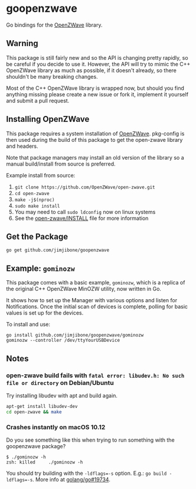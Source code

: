 # goopenzwave

Go bindings for the [OpenZWave](https://github.com/OpenZWave/open-zwave) library.


## Warning

This package is still fairly new and so the API is changing pretty rapidly, so be careful if you decide to use it. However, the API will try to mimic the C++ OpenZWave library as much as possible, if it doesn't already, so there shouldn't be many breaking changes.

Most of the C++ OpenZWave library is wrapped now, but should you find anything missing please create a new issue or fork it, implement it yourself and submit a pull request.


## Installing OpenZWave

This package requires a system installation of [OpenZWave](https://github.com/OpenZWave/open-zwave). pkg-config is then used during the build of this package to get the open-zwave library and headers.

Note that package managers may install an old version of the library so a manual build/install from source is preferred.

Example install from source:
1. `git clone https://github.com/OpenZWave/open-zwave.git`
2. `cd open-zwave`
3. `make -j$(nproc)`
4. `sudo make install`
5. You may need to call `sudo ldconfig` now on linux systems
5. See the [open-zwave/INSTALL](https://github.com/OpenZWave/open-zwave/blob/master/INSTALL) file for more information


## Get the Package

```
go get github.com/jimjibone/goopenzwave
```


## Example: `gominozw`

This package comes with a basic example, `gominozw`, which is a replica of the original C++ OpenZWave MinOZW utility, now written in Go.

It shows how to set up the Manager with various options and listen for Notifications. Once the initial scan of devices is complete, polling for basic values is set up for the devices.

To install and use:

```
go install github.com/jimjibone/goopenzwave/gominozw
gominozw --controller /dev/ttyYourUSBDevice
```


## Notes

### open-zwave build fails with `fatal error: libudev.h: No such file or directory` on Debian/Ubuntu

Try installing libudev with apt and build again.

```sh
apt-get install libudev-dev
cd open-zwave && make
```


### Crashes instantly on macOS 10.12

Do you see something like this when trying to run something with the goopenzwave package?

```
$ ./gominozw -h
zsh: killed     ./gominozw -h
```

You should try building with the `-ldflags=-s` option. E.g.: `go build -ldflags=-s`. More info at [golang/go#19734](https://github.com/golang/go/issues/19734).
